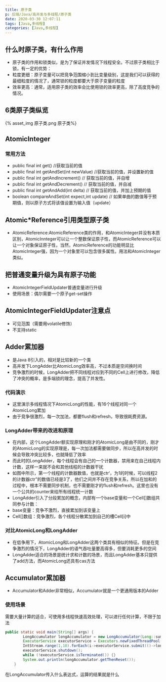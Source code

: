 ```yaml
---
title: 原子类
p: 后端/Java/高并发与多线程/原子类
date: 2020-03-30 12:07:11
tags: [Java,多线程]
categories: [Java,多线程]
---
```

## 什么时原子类，有什么作用

- 原子类的作用和锁类似，是为了保证并发情况下线程安全。不过原子类相比于锁，有一定的优势：
- 粒度更细：原子变量可以把竞争范围缩小到比变量级别，这是我们可以获得的最细粒度的情况了，通常锁的粒度都要大于原子变量的粒度
- 效率更高：通常，适用原子类的效率会比使用锁的效率更高，除了高度竞争的情况。

## 6类原子类纵览

{% asset_img 原子类.png 原子类%}

## AtomicInteger

### 常用方法

- public final int get() //获取当前的值
- public final int getAndSet(int newValue) //获取当前的值，并设置新的值
- public final int getAndIncrement() // 获取当前的值，并自增
- public final int getAndDecrement() // 获取当前的值，并自减
- public final int getAndAdd(int delta) // 获取当前的值，并加上预期的值
- boolean compareAndSet(int expect,int update) // 如果单曲的数值等于预期值，则以原子方式将该值设置为输入值（update）

## Atomic*Reference引用类型原子类

- AtomicReference:AtomicReference类的作用，和AtomicInteger并没有本质区别，AtomicInnteger可以让一个整数保证原子性，而AtomicReference可以让一个对象保证原子性，当然，AtomicReference的功能明显比AtomicInteger强，因为一个对象里可以包含很多属性。用法和AtomicInteger类似。

## 把普通变量升级为具有原子功能

- AtomicIntegerFieldUpdater普通变量进行升级
- 使用场景：偶尔需要一个原子get-set操作

## AtomicIntegerFieldUpdater注意点

- 可见范围（需要用volatile修饰）
- 不支持static

## Adder累加器

- 是Java 8引入的，相对是比较新的一个类
- 高并发下LongAdder比AtomicLong效率高，不过本质是空间换时间
- 竞争激烈的时候，LongAdder把不同线程对应到不同的Cell上进行修改，降低了冲突的概率，是多端锁的理念，提高了并发性。

### 代码演示

- 这里演示多线程情况下AtomicLong的性能，有16个线程对同一个AtomicLong累加
- 由于竞争很激烈，每一次加法，都要flush和refresh，导致很耗费资源。

### LongAdder带来的改进和原理

- 在内部，这个LongAdder额实现原理和刚才的AtomicLong是由不同的，刚才的AtomicLong的实现原理是，每一次加法都需要做同步，所以在高并发的时候会导致冲突比较多，也就降低了效率
- 而此时的LongAdder，每个线程会有自己的一个计数器，禁用来在自己线程内计数，这样一来就不会和其他线程的计数器干扰
- 如图中所示，第一个线程的计数器数值，也就是ctr‘，为1的时候，可以线程2的计数器ctr”的数值已经是3了，他们之间并不存在竞争关系，所以在加和的过程中，根本不需要同步机制，也不需要刚才的flush和refresh。这里也没有一个公共的counter来给所有线程统一计数
- LongAdder引入了分段累加的概念，内部有一个base变量和一个Cell[]数组共同参与计数：
- base变量：竞争不激烈，直接累加到该变量上
- Cell[]数组：竞争激烈，各个线程分散累加到自己的槽Cell[i]中

### 对比AtomicLong和LongAdder

- 在低争用下，AtomicLong和LongAdder这两个类具有相似的特征。但是在竞争激烈的情况下，LongAdder的语气吞吐量要高得多，但要消耗更多的空间
- LongAdder适合的场景是统计求和计数的场景，而且LongAdder基本只提供了add方法，而AtomicLong还具有cas方法

## Accumulator累加器

- Accumulator和Adder非常相似，Accumulator就是一个更通用版本的Adder

### 使用场景

需要大量计算的适合，可使用多线程快速高效处理，可以进行任何计算，不限于加法

```java
public static void main(String[] args) {
        LongAccumulator longAccumulator = new LongAccumulator(Long::sum, 0);
        ExecutorService executorService = Executors.newFixedThreadPool(8);
        IntStream.range(1,10).forEach(i->executorService.submit(()->longAccumulator.accumulate(i)));
        executorService.shutdown();
        while (!executorService.isTerminated()) {}
        System.out.println(longAccumulator.getThenReset());
    }
```

在LongAccumulator传入什么表达式，运算的结果就是什么
